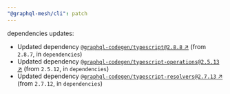 ```yaml
---
"@graphql-mesh/cli": patch
---
```

dependencies updates:
  - Updated dependency [`@graphql-codegen/typescript@2.8.8` ↗︎](https://www.npmjs.com/package/@graphql-codegen/typescript/v/2.8.8) (from `2.8.7`, in `dependencies`)
  - Updated dependency [`@graphql-codegen/typescript-operations@2.5.13` ↗︎](https://www.npmjs.com/package/@graphql-codegen/typescript-operations/v/2.5.13) (from `2.5.12`, in `dependencies`)
  - Updated dependency [`@graphql-codegen/typescript-resolvers@2.7.13` ↗︎](https://www.npmjs.com/package/@graphql-codegen/typescript-resolvers/v/2.7.13) (from `2.7.12`, in `dependencies`)
